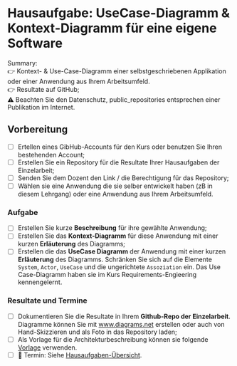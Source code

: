 # Hausaufgabe: UseCase-Diagramm & Kontext-Diagramm für eine eigene Software

Summary:<br>
:point_right: Kontext- & Use-Case-Diagramm einer selbstgeschriebenen Applikation oder einer Anwendung aus Ihrem Arbeitsumfeld. 
<br>:point_right: Resultate auf GitHub;
<br>:warning: Beachten Sie den Datenschutz, public_repositories entsprechen einer Publikation im Internet.

## Vorbereitung
- [ ] Ertellen eines GibHub-Accounts für den Kurs oder benutzen Sie Ihren bestehenden Account;
- [ ] Erstellen Sie ein Repository für die Resultate Ihrer Hausaufgaben der Einzelarbeit; 
- [ ] Senden Sie dem Dozent den Link / die Berechtigung für das Repository;
- [ ] Wählen sie eine Anwendung die sie selber entwickelt haben (zB in diesem Lehrgang) oder eine Anwendung aus Ihrem Arbeitsumfeld.

### Aufgabe
- [ ] Erstellen Sie kurze **Beschreibung** für ihre gewählte Anwendung;
- [ ] Erstellen Sie das **Kontext-Diagramm** für diese Anwendung mit einer kurzen **Erläuterung** des Diagramms;
- [ ] Erstellen die das **UseCase Diagramm** der Anwendung mit einer kurzen **Erläuterung** des Diagramms. Schränken Sie sich auf die Elemente `System`, `Actor`, `UseCase` und die ungerichtete `Assoziation` ein. Das Use Case-Diagramm haben sie im Kurs Requirements-Engieering kennengelernt.

### Resultate und Termine
- [ ] Dokumentieren Sie die Resultate in Ihrem **Github-Repo der Einzelarbeit**. Diagramme können Sie mit www.diagrams.net erstellen oder auch von Hand-Skizzieren und als Foto in das Repository laden;
- [ ] Als Vorlage für die Architekturbeschreibung können sie folgende [Vorlage](ArchDocVorl.md) verwenden.
- [ ] :date: Termin: Siehe [Hausaufgaben-Übersicht](README.md).

<!---

//- [ ] \(Gruppe) Bilden Sie eine 3er-Gruppen und max eine 2er-Gruppe in Ihrer Klasse;
## Gruppenarbeit

- [ ] Ertellen sie für Ihre Gruppe ein gemeinsames Repositories für die Resultate Ihrer Gruppenarbeiten;
- [ ] Informieren Sie den Dozent über die Tln Ihrer Gruppe und geben Sie Zugriff auf dessen Repository;
- [ ] Wählen Sie eine Anwendung für Ihre Gruppenarbeit aus;

### Aufgabe
- [ ] Erstellen Sie kurze **Beschreibung** für ihre gewählte Anwendung (Tipp: Verwenden Sie den Text der Aufgabenstellung :wink:);
- [ ] Erstellen Sie das **Kontext-Diagramm** für diese Anwendung mit einer kurzen **Erläuterung** des Diagramms;
- [ ] Erstellen die das **UseCase Diagram** der Anwendung mit einer kurzen **Erläuterung** des Diagramms. Schränken Sie sich auf die Elemente `System`, `Actor`, `UseCase` und die ungerichtete `Assoziation` ein. Das Use Case-Diagramm haben sie im Kurs Requirements-Engieering kennengelernt.

### Resultate und Termine
- [ ] Dokumentieren Sie die Resultate im **Github-Repo der Gruppe**. Diagramme können Sie von Hand-Skizzieren und als Foto hochladen oder einen Editor Ihrer Wahl benuzten (zB diagrams.net);
- [ ] Halten Sie sich bereit, Ihre Resultate der Klasse vorzustellenin (<3');
- [ ] :date: **12.1.2022** auf GitHub (sodass der Dozent Feedback geben kann).
-->

